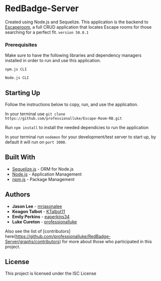 # RedBadge-Server

Created using Node.js and Sequelize. This application is the backend to [Escaperoom](https://github.com/professionalluke/Escape-Room-RB), a full CRUD application that locates Escape rooms for those searching for a perfect fit. `version 50.0.1`

### Prerequisites

Make sure to have the following libraries and dependency managers installed in order to run and use this application.

`npm.js CLI`

`Node.js CLI`


## Starting Up

Follow the instructions below to copy, run, and use the application.

In your terminal use `git clone https://github.com/professionalluke/Escape-Room-RB.git`

Run `npm install` to install the needed dependicies to run the application

In your terminal run `nodemon` for your development/test server to start up, by default it will run on `port 3000`.


## Built With

* [Sequelize.js](http://docs.sequelizejs.com/) - ORM for Node.js
* [Node.js](https://nodejs.org/en/) - Application Management
* [npm.js](https://www.npmjs.com/) - Package Management

## Authors

* **Jason Lee** - [mrjasonalee](https://github.com/mrjasonalee)
* **Keagon Talbot** - [KTalbot11](https://github.com/KTalbot11)
* **Emily Perkins** - [eaperkins34](https://github.com/eaperkins34)
* **Luke Cureton** - [professionalluke](https://github.com/professionalluke)

Also see the list of [contributors] here(https://github.com/professionalluke/RedBadge-Server/graphs/contributors) for more about those who participated in this project.


## License

This project is licensed under the ISC License
